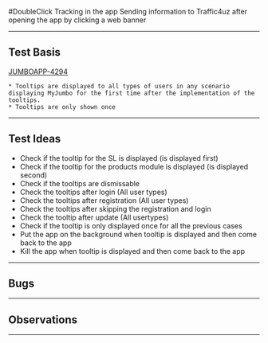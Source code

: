#DoubleClick Tracking in the app 
Sending information to Traffic4uz after opening the app by clicking a web banner
***

## Test Basis
[JUMBOAPP-4294](https://icemobile.atlassian.net/browse/JUMBOAPP-4294) <br>

	* Tooltips are displayed to all types of users in any scenario displaying MyJumbo for the first time after the implementation of the tooltips.
	* Tooltips are only shown once
  
***

## Test Ideas

* Check if the tooltip for the SL is displayed (is displayed first)
* Check if the tooltip for the products module is displayed (is displayed second)
* Check if the tooltips are dismissable
* Check the tooltips after login (All user types)
* Check the tooltips after registration (All user types)
* Check the tooltips after skipping the registration and login
* Check the tooltip after update (All usertypes)
* Check if the tooltip is only displayed once for all the previous cases
* Put the app on the background when tooltip is displayed and then come back to the app
* Kill the app when tooltip is displayed and then come back to the app 


***

## Bugs


***

## Observations


***
